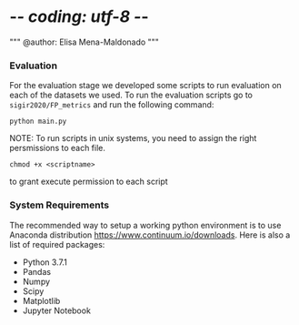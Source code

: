 # -*- coding: utf-8 -*-
"""
@author: Elisa Mena-Maldonado
"""

### Evaluation

For the evaluation stage we developed some scripts to run evaluation on each of the datasets we used.
To run the evaluation scripts go to `sigir2020/FP_metrics` and run the following command:

    python main.py

NOTE: To run scripts in unix systems, you need to assign the right persmissions to each file.

    chmod +x <scriptname>
to grant execute permission to each script

### System Requirements

The recommended way to setup a working python environment is to use Anaconda distribution https://www.continuum.io/downloads.
Here is also a list of required packages:

- Python 3.7.1 
- Pandas
- Numpy
- Scipy
- Matplotlib
- Jupyter Notebook
